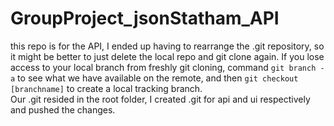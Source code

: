 # GroupProject_jsonStatham_API
this repo is for the API, I ended up having to rearrange the .git repository, so it might be better to just delete the local repo and git clone again. If you lose access to your local branch from freshly git cloning, command `git branch -a` to see what we have available on the remote, and then `git checkout [branchname]` to create a local tracking branch.   
Our .git resided in the root folder, I created .git for api and ui respectively and pushed the changes. 

